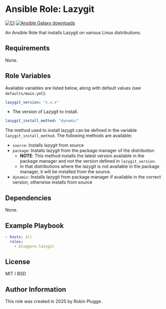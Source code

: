 # Ansible Role: Lazygit

[![CI](https://github.com/pluggero/ansible-role-lazygit/actions/workflows/ci.yml/badge.svg)](https://github.com/pluggero/ansible-role-lazygit/actions/workflows/ci.yml) [![Ansible Galaxy downloads](https://img.shields.io/ansible/role/d/pluggero/lazygit?label=Galaxy%20downloads&logo=ansible&color=%23096598)](https://galaxy.ansible.com/ui/standalone/roles/pluggero/lazygit)

An Ansible Role that installs Lazygit on various Linux distributions.

## Requirements

None.

## Role Variables

Available variables are listed below, along with default values (see `defaults/main.yml`):

```yaml
lazygit_version: "x.x.x"
```

- The version of Lazygit to install.

```yaml
lazygit_install_method: "dynamic"
```

The method used to install lazygit can be defined in the variable `lazygit_install_method`.
The following methods are available:

- `source`: Installs lazygit from source
- `package`: Installs lazygit from the package manager of the distribution
  - **NOTE**: This method installs the latest version available in the package manager and not the version defined in `lazygit_version`.
  - In that distributions where the lazygit is not available in the package manager, it will be installed from the source.
- `dynamic`: Installs lazygit from package manager if available in the correct version, otherwise installs from source

## Dependencies

None.

## Example Playbook

```yaml
- hosts: all
  roles:
    - pluggero.lazygit
```

## License

MIT / BSD

## Author Information

This role was created in 2025 by Robin Plugge.
